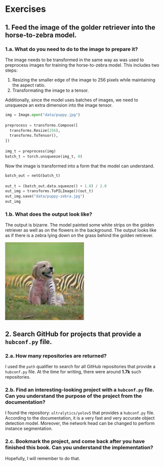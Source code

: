 # Exercises

## 1. Feed the image of the golder retriever into the horse-to-zebra model.

### 1.a. What do you need to do to the image to prepare it?

The image needs to be transformed in the same way as was used to preprocess images for training the horse-to-zebra model. This includes two steps:

1. Resizing the smaller edge of the image to 256 pixels while maintaining the aspect ratio.
2. Transformating the image to a tensor.

Additionally, since the model uses batches of images, we need to unsqueeze an extra dimension into the image tensor.

```py
img = Image.open("data/puppy.jpg")

preprocess = transforms.Compose([
  transforms.Resize(256),
  transforms.ToTensor(),
])

img_t = preprocess(img)
batch_t = torch.unsqueeze(img_t, 0)
```

Now the image is transformed into a form that the model can understand.

```py
batch_out = netG(batch_t)

out_t = (batch_out.data.squeeze() + 1.0) / 2.0
out_img = transforms.ToPILImage()(out_t)
out_img.save("data/puppy-zebra.jpg")
out_img
```

### 1.b. What does the output look like?

The output is bizarre. The model painted some white strips on the golden retriever as well as on the flowers in the background. The output looks like as if there is a zebra lying down on the grass behind the golden retriever.

<img src="./data/puppy-zebra.jpg" width="256">

## 2. Search GitHub for projects that provide a `hubconf.py` file.

### 2.a. How many repositories are returned?

I used the `path` qualifier to search for all GitHub repositories that provide a `hubconf.py` file. At the time for writing, there were around **1.7k** such repositories.

### 2.b. Find an interesting-looking project with a `hubconf.py` file. Can you understand the purpose of the project from the documentation?

I found the repository: `ultralytics/yolov5` that provides a `hubconf.py` file. According to the documentation, it is a very fast and very accurate object detection model. Moreover, the network head can be changed to perform instance segmentation.

### 2.c. Bookmark the project, and come back after you have finished this book. Can you understand the implementation?

Hopefully, I will remember to do that.
